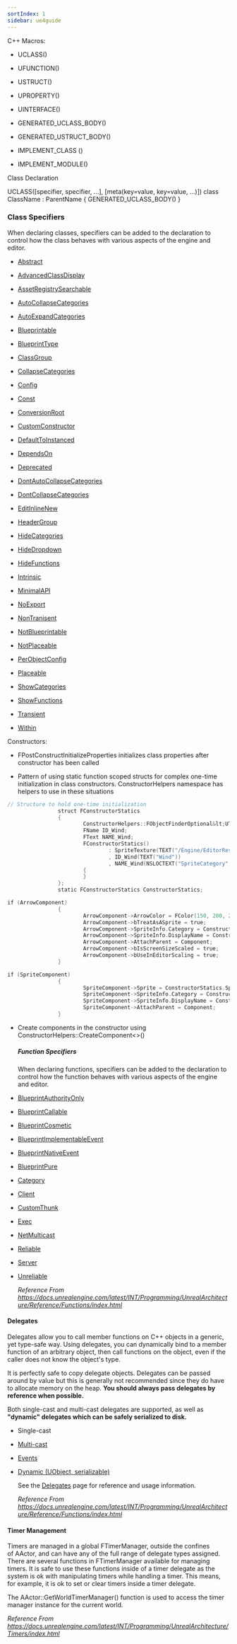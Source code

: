 ```yaml
---
sortIndex: 1
sidebar: ue4guide
---
```


C++ Macros:

- UCLASS()

- UFUNCTION()

- USTRUCT()

- UPROPERTY()

- UINTERFACE()

- GENERATED_UCLASS_BODY()

- GENERATED_USTRUCT_BODY()

- IMPLEMENT_CLASS ()

- IMPLEMENT_MODULE()

Class Declaration

UCLASS(\[specifier, specifier, ...], \[meta(key=value, key=value, ...)]) 
class ClassName : ParentName 
{ 
GENERATED_UCLASS_BODY() 
}

### Class Specifiers

When declaring classes, specifiers can be added to the declaration to control how the class behaves with various aspects of the engine and editor.

- [Abstract](https://docs.unrealengine.com/latest/INT/Programming/UnrealArchitecture/Reference/Classes/Specifiers/Abstract/index.html)

- [AdvancedClassDisplay](https://docs.unrealengine.com/latest/INT/Programming/UnrealArchitecture/Reference/Classes/S)

- [AssetRegistrySearchable](https://docs.unrealengine.com/latest/INT/Programming/UnrealArchitecture/Reference/Classes/Specifiers/AssetRegistrySearchable/index.html)

- [AutoCollapseCategories](https://docs.unrealengine.com/latest/INT/Programming/UnrealArchitecture/Reference/Classes/Specifiers/AutoCollapseCategories/index.html)

- [AutoExpandCategories](https://docs.unrealengine.com/latest/INT/Programming/UnrealArchitecture/Reference/Classes/Specifiers/AutoExpandCategories/index.html)

- [Blueprintable](https://docs.unrealengine.com/latest/INT/Programming/UnrealArchitecture/Reference/Classes/Specifiers/Blueprintable/index.html)

- [BlueprintType](https://docs.unrealengine.com/latest/INT/Programming/UnrealArchitecture/Reference/Classes/Specifiers/BlueprintType/index.html)

- [ClassGroup](https://docs.unrealengine.com/latest/INT/Programming/UnrealArchitecture/Reference/Classes/Specifiers/ClassGroup/index.html)

- [CollapseCategories](https://docs.unrealengine.com/latest/INT/Programming/UnrealArchitecture/Reference/Classes/Specifiers/CollapseCategories/index.html)

- [Config](https://docs.unrealengine.com/latest/INT/Programming/UnrealArchitecture/Reference/Classes/Specifiers/Config/index.html)

- [Const](https://docs.unrealengine.com/latest/INT/Programming/UnrealArchitecture/Reference/Classes/Specifiers/Const/index.html)

- [ConversionRoot](https://docs.unrealengine.com/latest/INT/Programming/UnrealArchitecture/Reference/Classes/Specifiers/ConversionRoot/index.html)

- [CustomConstructor](https://docs.unrealengine.com/latest/INT/Programming/UnrealArchitecture/Reference/Classes/Specifiers/CustomConstructor/index.html)

- [DefaultToInstanced](https://docs.unrealengine.com/latest/INT/Programming/UnrealArchitecture/Reference/Classes/Specifiers/DefaultToInstanced/index.html)

- [DependsOn](https://docs.unrealengine.com/latest/INT/Programming/UnrealArchitecture/Reference/Classes/Specifiers/DependsOn/index.html)

- [Deprecated](https://docs.unrealengine.com/latest/INT/Programming/UnrealArchitecture/Reference/Classes/Specifiers/Deprecated/index.html)

- [DontAutoCollapseCategories](https://docs.unrealengine.com/latest/INT/Programming/UnrealArchitecture/Reference/Classes/Specifiers/DontAutoCollapseCategories/index.html)

- [DontCollapseCategories](https://docs.unrealengine.com/latest/INT/Programming/UnrealArchitecture/Reference/Classes/Specifiers/DontCollapseCategories/index.html)

- [EditInlineNew](https://docs.unrealengine.com/latest/INT/Programming/UnrealArchitecture/Reference/Classes/Specifiers/EditInlineNew/index.html)

- [HeaderGroup](https://docs.unrealengine.com/latest/INT/Programming/UnrealArchitecture/Reference/Classes/Specifiers/HeaderGroup/index.html)

- [HideCategories](https://docs.unrealengine.com/latest/INT/Programming/UnrealArchitecture/Reference/Classes/Specifiers/HideCategories/index.html)

- [HideDropdown](https://docs.unrealengine.com/latest/INT/Programming/UnrealArchitecture/Reference/Classes/Specifiers/HideDropdown/index.html)

- [HideFunctions](https://docs.unrealengine.com/latest/INT/Programming/UnrealArchitecture/Reference/Classes/Specifiers/HideFunctions/index.html)

- [Intrinsic](https://docs.unrealengine.com/latest/INT/Programming/UnrealArchitecture/Reference/Classes/Specifiers/Intrinsic/index.html)

- [MinimalAPI](https://docs.unrealengine.com/latest/INT/Programming/UnrealArchitecture/Reference/Classes/Specifiers/MinimalAPI/index.html)

- [NoExport](https://docs.unrealengine.com/latest/INT/Programming/UnrealArchitecture/Reference/Classes/Specifiers/NoExport/index.html)

- [NonTranisent](https://docs.unrealengine.com/latest/INT/Programming/UnrealArchitecture/Reference/Classes/Specifiers/NonTransient/index.html)

- [NotBlueprintable](https://docs.unrealengine.com/latest/INT/Programming/UnrealArchitecture/Reference/Classes/Specifiers/NotBlueprintable/index.html)

- [NotPlaceable](https://docs.unrealengine.com/latest/INT/Programming/UnrealArchitecture/Reference/Classes/Specifiers/NotPlaceable/index.html)

- [PerObjectConfig](https://docs.unrealengine.com/latest/INT/Programming/UnrealArchitecture/Reference/Classes/Specifiers/PerObjectConfig/index.html)

- [Placeable](https://docs.unrealengine.com/latest/INT/Programming/UnrealArchitecture/Reference/Classes/Specifiers/Placeable/index.html)

- [ShowCategories](https://docs.unrealengine.com/latest/INT/Programming/UnrealArchitecture/Reference/Classes/Specifiers/ShowCategories/index.html)

- [ShowFunctions](https://docs.unrealengine.com/latest/INT/Programming/UnrealArchitecture/Reference/Classes/Specifiers/ShowFunctions/index.html)

- [Transient](https://docs.unrealengine.com/latest/INT/Programming/UnrealArchitecture/Reference/Classes/Specifiers/Transient/index.html)

- [Within](https://docs.unrealengine.com/latest/INT/Programming/UnrealArchitecture/Reference/Classes/Specifiers/Within/index.html)

Constructors:

- FPostConstructInitializeProperties initializes class properties after constructor has been called

- Pattern of using static function scoped structs for complex one-time initialization in class constructors. ConstructorHelpers namespace has helpers to use in these situations

```cpp
// Structure to hold one-time initialization  
                struct FConstructorStatics  
                {  
                        ConstructorHelpers::FObjectFinderOptional&lt;UTexture2D> SpriteTexture;  
                        FName ID_Wind;  
                        FText NAME_Wind;  
                        FConstructorStatics()  
                                : SpriteTexture(TEXT("/Engine/EditorResources/S_WindDirectional"))  
                                , ID_Wind(TEXT("Wind"))  
                                , NAME_Wind(NSLOCTEXT("SpriteCategory", "Wind", "Wind"))  
                        {  
                        }  
                };  
                static FConstructorStatics ConstructorStatics;

if (ArrowComponent)  
                {  
                        ArrowComponent->ArrowColor = FColor(150, 200, 255);  
                        ArrowComponent->bTreatAsASprite = true;  
                        ArrowComponent->SpriteInfo.Category = ConstructorStatics.ID_Wind;  
                        ArrowComponent->SpriteInfo.DisplayName = ConstructorStatics.NAME_Wind;  
                        ArrowComponent->AttachParent = Component;  
                        ArrowComponent->bIsScreenSizeScaled = true;  
                        ArrowComponent->bUseInEditorScaling = true;  
                }

if (SpriteComponent)  
                {  
                        SpriteComponent->Sprite = ConstructorStatics.SpriteTexture.Get();  
                        SpriteComponent->SpriteInfo.Category = ConstructorStatics.ID_Wind;  
                        SpriteComponent->SpriteInfo.DisplayName = ConstructorStatics.NAME_Wind;  
                        SpriteComponent->AttachParent = Component;  
                }
```

- Create components in the constructor using ConstructorHelpers::CreateComponent&lt;>()

  ##### Function Specifiers

  When declaring functions, specifiers can be added to the declaration to control how the function behaves with various aspects of the engine and editor.

- [BlueprintAuthorityOnly](https://docs.unrealengine.com/latest/INT/Programming/UnrealArchitecture/Reference/Functions/Specifiers/BlueprintAuthorityOnly/index.html)

- [BlueprintCallable](https://docs.unrealengine.com/latest/INT/Programming/UnrealArchitecture/Reference/Functions/Specifiers/BlueprintCallable/index.html)

- [BlueprintCosmetic](https://docs.unrealengine.com/latest/INT/Programming/UnrealArchitecture/Reference/Functions/Specifiers/BlueprintCosmetic/index.html)

- [BlueprintImplementableEvent](https://docs.unrealengine.com/latest/INT/Programming/UnrealArchitecture/Reference/Functions/Specifiers/BlueprintImplementableEvent/index.html)

- [BlueprintNativeEvent](https://docs.unrealengine.com/latest/INT/Programming/UnrealArchitecture/Reference/Functions/Specifiers/BlueprintNativeEvent/index.html)

- [BlueprintPure](https://docs.unrealengine.com/latest/INT/Programming/UnrealArchitecture/Reference/Functions/Specifiers/BlueprintPure/index.html)

- [Category](https://docs.unrealengine.com/latest/INT/Programming/UnrealArchitecture/Reference/Functions/Specifiers/Category/index.html)

- [Client](https://docs.unrealengine.com/latest/INT/Programming/UnrealArchitecture/Reference/Functions/Specifiers/Client/index.html)

- [CustomThunk](https://docs.unrealengine.com/latest/INT/Programming/UnrealArchitecture/Reference/Functions/Specifiers/CustomThunk/index.html)

- [Exec](https://docs.unrealengine.com/latest/INT/Programming/UnrealArchitecture/Reference/Functions/Specifiers/Exec/index.html)

- [NetMulticast](https://docs.unrealengine.com/latest/INT/Programming/UnrealArchitecture/Reference/Functions/Specifiers/NetMulticast/index.html)

- [Reliable](https://docs.unrealengine.com/latest/INT/Programming/UnrealArchitecture/Reference/Functions/Specifiers/Reliable/index.html)

- [Server](https://docs.unrealengine.com/latest/INT/Programming/UnrealArchitecture/Reference/Functions/Specifiers/Server/index.html)

- [Unreliable](https://docs.unrealengine.com/latest/INT/Programming/UnrealArchitecture/Reference/Functions/Specifiers/Unreliable/index.html)

  *Reference From <https://docs.unrealengine.com/latest/INT/Programming/UnrealArchitecture/Reference/Functions/index.html>*

#### Delegates

 Delegates allow you to call member functions on C++ objects in a generic, yet type-safe way. Using delegates, you can dynamically bind to a member function of an arbitrary object, then call functions on the object, even if the caller does not know the object's type.

 It is perfectly safe to copy delegate objects. Delegates can be passed around by value but this is generally not recommended since they do have to allocate memory on the heap. **You should always pass delegates by reference when possible.**

 Both single-cast and multi-cast delegates are supported, as well as **"dynamic" delegates which can be safely serialized to disk.**

- Single-cast

- [Multi-cast](https://docs.unrealengine.com/en-us/Programming/UnrealArchitecture/Delegates/Multicast)

- [Events](https://docs.unrealengine.com/en-us/Programming/UnrealArchitecture/Delegates/Events)

- [Dynamic (UObject, serializable)](https://docs.unrealengine.com/en-us/Programming/UnrealArchitecture/Delegates/Dynamic)

  See the [Delegates](https://docs.unrealengine.com/en-us/Programming/UnrealArchitecture/Delegates) page for reference and usage information.

  *Reference From <https://docs.unrealengine.com/latest/INT/Programming/UnrealArchitecture/Reference/Functions/index.html>*

#### Timer Management

Timers are managed in a global FTimerManager, outside the confines of AActor, and can have any of the full range of delegate types assigned. There are several functions in FTimerManager available for managing timers. It is safe to use these functions inside of a timer delegate as the system is ok with manipulating timers while handling a timer. This means, for example, it is ok to set or clear timers inside a timer delegate.

The AActor::GetWorldTimerManager() function is used to access the timer manager instance for the current world.

*Reference From <https://docs.unrealengine.com/latest/INT/Programming/UnrealArchitecture/Timers/index.html>*
